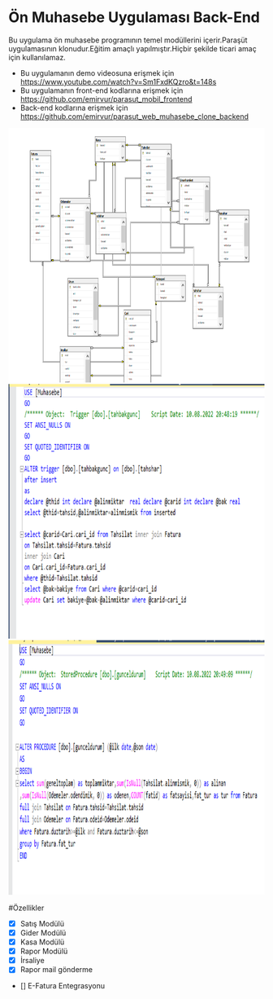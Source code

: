 # Ön Muhasebe Uygulaması Back-End

Bu uygulama ön muhasebe programının temel modüllerini içerir.Paraşüt uygulamasının klonudur.Eğitim amaçlı yapılmıştır.Hiçbir şekilde ticari amaç için kullanılamaz.

- Bu uygulamanın demo videosuna erişmek için https://www.youtube.com/watch?v=Sm1FxdKQzro&t=148s
- Bu uygulamanın front-end kodlarına erişmek için https://github.com/emirvur/parasut_mobil_frontend
- Back-end kodlarına erişmek için https://github.com/emirvur/parasut_web_muhasebe_clone_backend

<img src="screenshots/muhasebediagram.png"  width="700" height="500">
<img src="screenshots/trigger.png"  width="700" height="500">
<img src="screenshots/sp.png"  width="700" height="500">

#Özellikler

- [x] Satış Modülü
- [x] Gider Modülü
- [x] Kasa Modülü
- [x] Rapor Modülü
- [x] İrsaliye
- [x] Rapor mail gönderme
- [] E-Fatura Entegrasyonu



